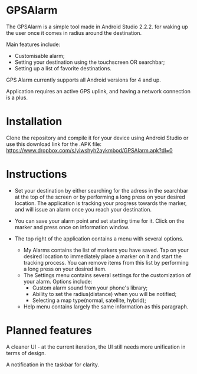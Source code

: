 # GPSAlarm

The GPSAlarm is a simple tool made in Android Studio 2.2.2. for waking up the user once it comes in radius around the destination. 

Main features include:
* Customisable alarm;
* Setting your destination using the touchscreen OR searchbar;
* Setting up a list of favorite destinations.

GPS Alarm currently supports all Android versions for 4 and up.

Application requires an active GPS uplink, and having a network connection is a plus.

# Installation

Clone the repository and compile it for your device using Android Studio or use this download link for the .APK file: https://www.dropbox.com/s/yiwshyh2aykmbod/GPSAlarm.apk?dl=0

# Instructions

* Set your destination by either searching for the adress in the searchbar at the top of the screen or by performing a long press on your desired location. The application is tracking your progress towards the marker, and will issue an alarm once you reach your destination.

* You can save your alarm point and set starting time for it. Click on the marker and press once on information window. 

* The top right of the application contains a menu with several options. 
  * My Alarms contains the list of markers you have saved. Tap on your desired location to immediately place a marker on it and start the tracking process. You can remove items from this list by performing a long press on your desired item.
  * The Settings menu contains several settings for the customization of your alarm. Options include:
    * Custom alarm sound from your phone's library;
    * Ability to set the radius(distance) when you will be notified;
    * Selecting a map type(normal, satellite, hybrid);
  * Help menu contains largely the same information as this paragraph.
  
# Planned features

A cleaner UI - at the current iteration, the UI still needs more unification in terms of design.

A notification in the taskbar for clarity.



